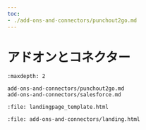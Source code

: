 ```yaml
---
toc:
- ./add-ons-and-connectors/punchout2go.md
---
```

# アドオンとコネクター

```{toctree}
:maxdepth: 2

add-ons-and-connectors/punchout2go.md
add-ons-and-connectors/salesforce.md
```

```{raw} html
:file: landingpage_template.html
```

```{raw} html
:file: add-ons-and-connectors/landing.html
```